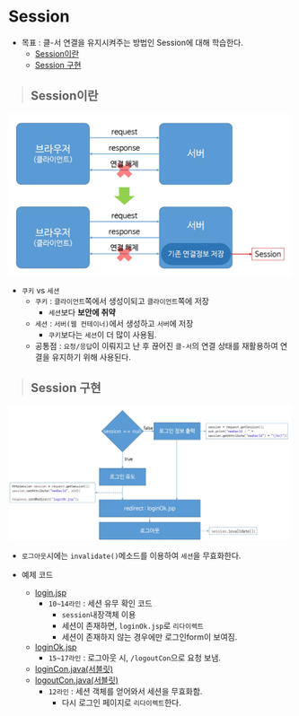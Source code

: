 # Session

+ 목표 : 클-서 연결을 유지시켜주는 방법인 Session에 대해 학습한다.
    + [Session이란](https://github.com/journeytorainbow/JSP_Servlet_study/blob/master/Session/%EB%A9%94%EB%AA%A8.md#session%EC%9D%B4%EB%9E%80)
    + [Session 구현](https://github.com/journeytorainbow/JSP_Servlet_study/blob/master/Session/%EB%A9%94%EB%AA%A8.md#session-%EA%B5%AC%ED%98%84)

> ## Session이란

<img src="https://github.com/journeytorainbow/JSP_Servlet_study/blob/master/Session/img/img1.JPG?raw=true">

+ `쿠키` vs `세션`
    + `쿠키` : `클라이언트`쪽에서 생성이되고 `클라이언트`쪽에 저장
        + `세션`보다 **보안에 취약**
    + `세션` : `서버(웹 컨테이너)`에서 생성하고 `서버`에 저장
        + `쿠키`보다는 `세션`이 더 많이 사용됨.
    + 공통점 : `요청/응답`이 이뤄지고 난 후 끊어진 `클-서`의 연결 상태를 재활용하여 연결을 유지하기 위해 사용된다.

> ## Session 구현

<img src="https://github.com/journeytorainbow/JSP_Servlet_study/blob/master/Session/img/img2.JPG?raw=true">

+ `로그아웃`시에는 `invalidate()`메소드를 이용하여 `세션`을 무효화한다.

+ 예제 코드
    + [login.jsp](https://github.com/journeytorainbow/JSP_Servlet_study/blob/master/Session/sessionPjt/WebContent/login.jsp)
        + `10~14라인` : 세션 유무 확인 코드
            + `session`내장객체 이용
            + 세션이 존재하면, `loginOk.jsp`로 `리다이렉트`
            + 세션이 존재하지 않는 경우에만 로그인form이 보여짐.
    + [loginOk.jsp](https://github.com/journeytorainbow/JSP_Servlet_study/blob/master/Session/sessionPjt/WebContent/loginOk.jsp)
        + `15~17라인` : 로그아웃 시, `/logoutCon`으로 요청 보냄.
    + [loginCon.java(서블릿)](https://github.com/journeytorainbow/JSP_Servlet_study/blob/master/Session/sessionPjt/src/com/servlet/loginCon.java)
    + [logoutCon.java(서블릿)](https://github.com/journeytorainbow/JSP_Servlet_study/blob/master/Session/sessionPjt/src/com/servlet/logoutCon.java)
        + `12라인` : 세션 객체를 얻어와서 세션을 무효화함.
            + 다시 로그인 페이지로 `리다이렉트`한다.